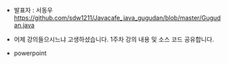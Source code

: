 * 발표자 : 서동우
https://github.com/sdw1211/Javacafe_java_gugudan/blob/master/Gugudan.java

* 어제 강의들으시느냐 고생하셨습니다.
1주차 강의 내용 및 소스 코드 공유합니다.

* powerpoint